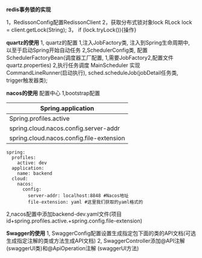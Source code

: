 **redis事务锁的实现**

1，RedissonConfig配置RedissonClient
2，获取分布式锁对象lock RLock lock = client.getLock(String);
3， if (lock.tryLock()){操作}  



**quartz的使用**
1, quartz的配置
   1,注入JobFactory类, 注入到Spring生命周期中, 以至于启动Spring开始自动任务
   2,SchedulerConfig类, 配置SchedulerFactoryBean(调度器工厂配置, 1,需要JobFactory2,配置文件quartz.properties)
2,执行任务调度
   MainScheduler 实现CommandLineRunner(启动执行), sched.scheduleJob(jobDetail任务类, trigger触发器类);



**nacos的使用**
配置中心
   1,bootstrap配置

| Spring.application                       |
| ---------------------------------------- |
| Spring.profiles.active                   |
| spring.cloud.nacos.config.server-addr    |
| spring.cloud.nacos.config.file-extension |

```
spring:
  profiles:
    active: dev
  application:
    name: backend
  cloud:
    nacos:
      config:
        server-addr: localhost:8848 #Nacos地址
        file-extension: yaml #这里我们获取的yaml格式的
```

   2,nacos配置中添加backend-dev.yaml文件(项目id+spring.profiles.active.+spring.config.file-extension)



**Swagger的使用**
1, SwaggerConfig配置设置生成指定包下面的类的API文档(可选生成指定注解的类或方法生成API文档)
2, SwaggerController添加@API注解(swaggerUI类)和@ApiOperation注解 (swaggerUI方法)










 